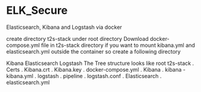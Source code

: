 # ELK_Secure

Elasticsearch, Kibana and Logstash via docker

create directory t2s-stack under root directory Download docker-compose.yml file in t2s-stack directory if you want to mount kibana.yml and elasticsearch.yml outside the container so create a following directory

Kibana
Elasticsearch
Logstash 
The Tree structure looks like root
t2s-stack
  . Certs
    . Kibana.crt
    . Kibana.key
  . docker-compose.yml
  . Kibana
    . kibana -kibana.yml
  . logstash
    . pipeline
      . logstash.conf
  . Elasticsearch
    . elasticsearch.yml
